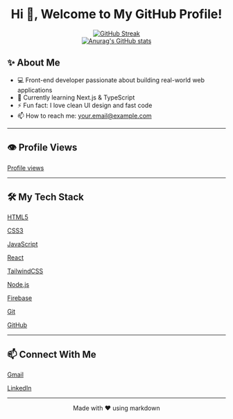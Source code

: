 <h1 align="center">Hi 👋, Welcome to My GitHub Profile!</h1>
<div align="center">



[![GitHub Streak](https://streak-stats.demolab.com?user=mohammad-ebadi)](https://git.io/streak-stats)
<br/>
[![Anurag's GitHub stats](https://github-readme-stats.vercel.app/api?username=mohammad-ebadi)](https://github.com/mohammad-ebadi/github-readme-stats)

</div>






## ✨ About Me

- 💻 Front-end developer passionate about building real-world web applications
- 🌱 Currently learning Next.js & TypeScript
- ⚡ Fun fact: I love clean UI design and fast code
- 📫 How to reach me: [your.email@example.com](mailto:your.email@example.com)


---

## 👁️ Profile Views

[Profile views](https://komarev.com/ghpvc/?username=mohammad-ebadi&color=blueviolet)

---



## 🛠️ My Tech Stack

[HTML5](https://img.shields.io/badge/-HTML5-E34F26?style=flat-square&logo=html5&logoColor=white)

[CSS3](https://img.shields.io/badge/-CSS3-1572B6?style=flat-square&logo=css3)

[JavaScript](https://img.shields.io/badge/-JavaScript-F7DF1E?style=flat-square&logo=javascript&logoColor=black)

[React](https://img.shields.io/badge/-React-61DAFB?style=flat-square&logo=react&logoColor=black)

[TailwindCSS](https://img.shields.io/badge/-Tailwind%20CSS-38B2AC?style=flat-square&logo=tailwind-css&logoColor=white)

[Node.js](https://img.shields.io/badge/-Node.js-339933?style=flat-square&logo=node.js&logoColor=white)

[Firebase](https://img.shields.io/badge/-Firebase-FFCA28?style=flat-square&logo=firebase&logoColor=black)

[Git](https://img.shields.io/badge/-Git-F05032?style=flat-square&logo=git&logoColor=white)

[GitHub](https://img.shields.io/badge/-GitHub-181717?style=flat-square&logo=github)

---

## 📫 Connect With Me

[Gmail](https://img.shields.io/badge/-Email-D14836?style=flat-square&logo=gmail&logoColor=white)

[LinkedIn](https://img.shields.io/badge/-LinkedIn-0077B5?style=flat-square&logo=linkedin&logoColor=white)

---

<p align="center">Made with ❤️ using markdown</p>




